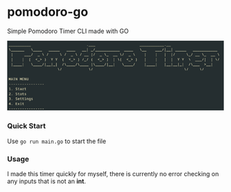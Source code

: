 # pomodoro-go
Simple Pomodoro Timer CLI made with GO

![My Image](screenshot.png)

### Quick Start
Use `go run main.go` to start the file

### Usage
I made this timer quickly for myself, there is currently no error checking on any inputs that is not an **int**.
